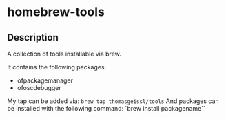 # homebrew-tools

## Description
A collection of tools installable via brew.

It contains the following packages: 
* ofpackagemanager
* ofoscdebugger

My tap can be added via: `brew tap thomasgeissl/tools`
And packages can be installed with the following command: `brew install packagename``